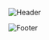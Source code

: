 ![Header](https://capsule-render.vercel.app/api?type=slice&height=250&color=C599B6&text=Hi,%20I'm%20Leena%20Yaseen!&section=header&reversal=false&textBg=false&fontColor=F9F6E6&animation=twinkling&fontSize=55)

![Footer](https://capsule-render.vercel.app/api?type=slice&height=250&color=C599B6&section=footer&reversal=false&textBg=false&fontColor=F9F6E6&animation=twinkling&fontSize=55)
